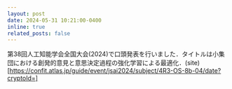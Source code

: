 ```yaml
---
layout: post
date: 2024-05-31 10:21:00-0400
inline: true
related_posts: false
---
```


第38回人工知能学会全国大会(2024)で口頭発表を行いました．タイトルは小集団における創発的意見と意思決定過程の強化学習による最適化．(site)[https://confit.atlas.jp/guide/event/jsai2024/subject/4R3-OS-8b-04/date?cryptoId=]
